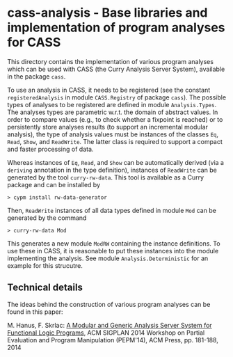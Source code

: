 # cass-analysis - Base libraries and implementation of program analyses for CASS

This directory contains the implementation of various
program analyses which can be used with CASS
(the Curry Analysis Server System), available in the package `cass`.

To use an analysis in CASS, it needs to be registered (see the
constant `registeredAnalysis` in module `CASS.Registry` of package `cass`).
The possible types of analyses to be registered are defined in
module `Analysis.Types`. The analyses types are parametric w.r.t. the
domain of abstract values. In order to compare values (e.g., to check
whether a fixpoint is reached) or to persistently store analyses
results (to support an incremental modular analysis), the type
of analysis values must be instances of the classes
`Eq`, `Read`, `Show`, and `ReadWrite`. The latter class
is required to support a compact and faster processing of data.

Whereas instances of `Eq`, `Read`, and `Show` can be automatically
derived (via a `deriving` annotation in the type definition),
instances of `ReadWrite` can be generated by the tool `curry-rw-data`.
This tool is available as a Curry package and can be installed by

    > cypm install rw-data-generator

Then, `ReadWrite` instances of all data types defined in module `Mod`
can be generated by the command

    > curry-rw-data Mod

This generates a new module `ModRW` containing the instance
definitions. To use these in CASS, it is reasonable to put
these instances into the module implementing the analysis.
See module `Analysis.Deterministic` for an example for this strucutre.

Technical details
-----------------

The ideas behind the construction of various program analyses
can be found in this paper:

M. Hanus, F. Skrlac:
[A Modular and Generic Analysis Server System for Functional Logic Programs](https://dx.doi.org/10.1145/2543728.2543744),
ACM SIGPLAN 2014 Workshop on Partial Evaluation and Program Manipulation
(PEPM'14), ACM Press, pp. 181-188, 2014
